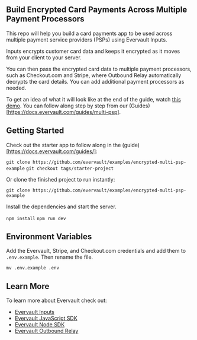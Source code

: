 ## Build Encrypted Card Payments Across Multiple Payment Processors

This repo will help you build a card payments app to be used across multiple payment service providers (PSPs) using Evervault Inputs.

Inputs encrypts customer card data and keeps it encrypted as it moves from your client to your server.

You can then pass the encrypted card data to multiple payment processors, such as Checkout.com and Stripe, where Outbound Relay automatically decrypts the card details. You can add additional payment processors as needed.

To get an idea of what it will look like at the end of the guide, watch [this demo](https://www.youtube.com/watch?v=FQ8_ZDBJdTM). You can follow along step by step from our (Guides)[https://docs.evervault.com/guides/multi-psp].

## Getting Started

Check out the starter app to follow along in the (guide)[https://docs.evervault.com/guides/]:

`git clone https://github.com/evervault/examples/encrypted-multi-psp-example`
`git checkout tags/starter-project`

Or clone the finished project to run instantly:

`git clone https://github.com/evervault/examples/encrypted-multi-psp-example`

Install the dependencies and start the server.

`npm install`
`npm run dev`

## Environment Variables

Add the Evervault, Stripe, and Checkout.com credentials and add them to `.env.example`. Then rename the file.

`mv .env.example .env`

## Learn More

To learn more about Evervault check out:

- [Evervault Inputs](https://docs.evervault.com/products/inputs)
- [Evervault JavaScript SDK](https://docs.evervault.com/sdks/javascript)
- [Evervault Node SDK](https://docs.evervault.com/sdks/nodejs)
- [Evervault Outbound Relay](https://docs.evervault.com/products/outbound-relay)
